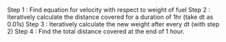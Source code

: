 Step 1 : Find equation for velocity with respect to weight of fuel
Step 2 : Iteratively calculate the distance covered for a duration of 1hr (take dt as 0.01s)
Step 3 : Iteratively calculate the new weight after every dt (with step 2)
Step 4 : Find the total distance covered at the end of 1 hour.
